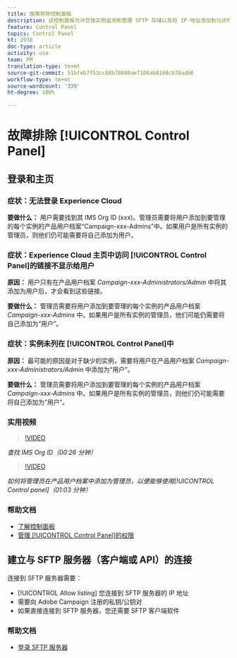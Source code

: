 ```yaml
---
title: 故障排除控制面板
description: 该控制面板允许您按实例监测和管理 SFTP 存储以及将 IP 地址添加到允许列表。
feature: Control Panel
topics: Control Panel
kt: 2938
doc-type: article
activity: use
team: PM
translation-type: tm+mt
source-git-commit: 51bfeb7f53cc68b78080ae7106ab8188cb78adb6
workflow-type: tm+mt
source-wordcount: '339'
ht-degree: 100%

---
```



# 故障排除 [!UICONTROL Control Panel]

## 登录和主页

### 症状：无法登录 Experience Cloud

**要做什么：**
用户需要找到其 IMS Org ID (xxx)。管理员需要将用户添加到要管理的每个实例的产品用户档案“Campaign-xxx-Admins”中。如果用户是所有实例的管理员，则他们仍可能需要将自己添加为用户。

### 症状：Experience Cloud 主页中访问 [!UICONTROL Control Panel]的链接不显示给用户

**原因：**
用户只有在产品用户档案 _Campaign-xxx-Administrators/Admin_ 中将其添加为用户后，才会看到这些链接。

**要做什么：**
管理员需要将用户添加到要管理的每个实例的产品用户档案 _Campaign-xxx-Admins_ 中。如果用户是所有实例的管理员，他们可能仍需要将自己添加为“用户”。

### 症状：实例未列在 [!UICONTROL Control Panel]中

**原因：**
最可能的原因是对于缺少的实例，需要将用户在产品用户档案 _Campaign-xxx-Administrators/Admin_ 中添加为“用户”。

**要做什么：**
管理员需要将用户添加到要管理的每个实例的产品用户档案 _Campaign-xxx-Admins_ 中。如果用户是所有实例的管理员，则他们仍可能需要将自己添加为“用户”。

### 实用视频

>[!VIDEO](https://video.tv.adobe.com/v/27183?quality=12)

*查找 IMS Org ID（00:26 分钟）*

>[!VIDEO](https://video.tv.adobe.com/v/27147?quality=12)

*如何将管理员在产品用户档案中添加为管理员，以便能够使用[!UICONTROL Control panel]（01:03 分钟）*

### 帮助文档

* [了解控制面板](https://helpx.adobe.com/cn/campaign/kb/control-panel-overview.html)
* [管理 [!UICONTROL Control Panel]的权限](https://helpx.adobe.com/cn/campaign/kb/control-panel-access.html)

## 建立与 SFTP 服务器（客户端或 API）的连接

连接到 SFTP 服务器需要：

* [!UICONTROL Allow listing] 您连接到 SFTP 服务器的 IP 地址
* 需要向 Adobe Campaign 注册的私钥/公钥对
* 如果直接连接到 SFTP 服务器，您还需要 SFTP 客户端软件

### 帮助文档

* [登录 SFTP 服务器](https://helpx.adobe.com/cn/campaign/kb/control-panel-sftp.html#LoggingintoyourSFTPserver)


